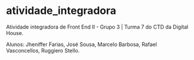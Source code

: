 # atividade_integradora
Atividade integradora de Front End II - Grupo 3 | Turma 7 do CTD da Digital House.

Alunos: 
Jheniffer Farias,
José Sousa,
Marcelo Barbosa,
Rafael Vasconcellos,
Ruggiero Stello.
